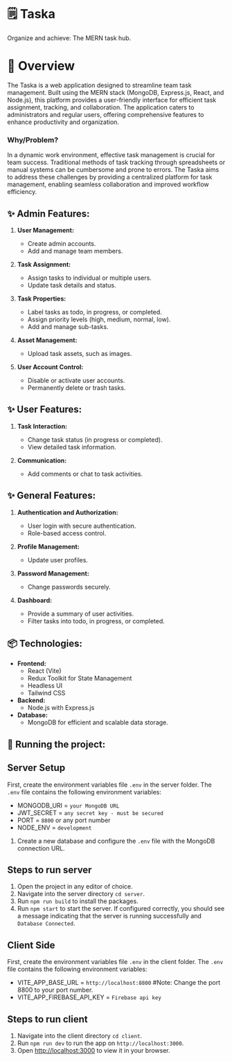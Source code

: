 # 🗒️ Taska
Organize and achieve: The MERN task hub.

# 📝 Overview
The Taska is a web application designed to streamline team task management. Built using the MERN stack (MongoDB, Express.js, React, and Node.js), this platform provides a user-friendly interface for efficient task assignment, tracking, and collaboration. The application caters to administrators and regular users, offering comprehensive features to enhance productivity and organization.

### Why/Problem?
In a dynamic work environment, effective task management is crucial for team success. Traditional methods of task tracking through spreadsheets or manual systems can be cumbersome and prone to errors. The Taska aims to address these challenges by providing a centralized platform for task management, enabling seamless collaboration and improved workflow efficiency.

### 
## **✨ Admin Features:**
1. **User Management:**
    - Create admin accounts.
    - Add and manage team members.

2. **Task Assignment:**
    - Assign tasks to individual or multiple users.
    - Update task details and status.

3. **Task Properties:**
    - Label tasks as todo, in progress, or completed.
    - Assign priority levels (high, medium, normal, low).
    - Add and manage sub-tasks.

4. **Asset Management:**
    - Upload task assets, such as images.

5. **User Account Control:**
    - Disable or activate user accounts.
    - Permanently delete or trash tasks.

## **✨ User Features:**
1. **Task Interaction:**
    - Change task status (in progress or completed).
    - View detailed task information.

2. **Communication:**
    - Add comments or chat to task activities.

## **✨ General Features:**
1. **Authentication and Authorization:**
    - User login with secure authentication.
    - Role-based access control.

2. **Profile Management:**
    - Update user profiles.

3. **Password Management:**
    - Change passwords securely.

4. **Dashboard:**
    - Provide a summary of user activities.
    - Filter tasks into todo, in progress, or completed.
## **📦 Technologies:**
- **Frontend:**
    - React (Vite)
    - Redux Toolkit for State Management
    - Headless UI
    - Tailwind CSS
- **Backend:**
    - Node.js with Express.js
- **Database:**
    - MongoDB for efficient and scalable data storage.
&nbsp;
## **🚦 Running the project:**
## Server Setup
First, create the environment variables file `.env` in the server folder. The `.env` file contains the following environment variables:
- MONGODB_URI = `your MongoDB URL`
- JWT_SECRET = `any secret key - must be secured`
- PORT = `8800` or any port number
- NODE_ENV = `development`
&nbsp;
1. Create a new database and configure the `.env` file with the MongoDB connection URL. 
## Steps to run server
1. Open the project in any editor of choice.
2. Navigate into the server directory `cd server`.
3. Run `npm run build` to install the packages.
4. Run `npm start` to start the server.
If configured correctly, you should see a message indicating that the server is running successfully and `Database Connected`.
&nbsp;
## Client Side 
First, create the environment variables file `.env` in the client folder. The `.env` file contains the following environment variables:
- VITE_APP_BASE_URL = `http://localhost:8800` #Note: Change the port 8800 to your port number.
- VITE_APP_FIREBASE_API_KEY = `Firebase api key`

## Steps to run client
1. Navigate into the client directory `cd client`.
2. Run `npm run dev` to run the app on `http://localhost:3000`.
4. Open [http://localhost:3000](http://localhost:3000) to view it in your browser.

